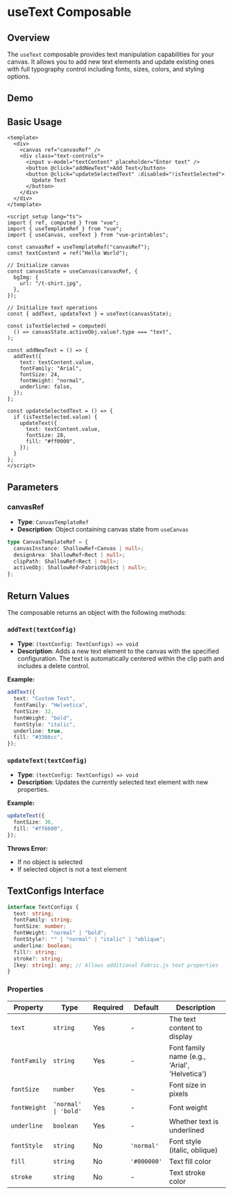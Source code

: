 # useText Composable

## Overview

The `useText` composable provides text manipulation capabilities for your canvas. It allows you to add new text elements and update existing ones with full typography control including fonts, sizes, colors, and styling options.

## Demo

<script setup lang="ts">
import Text from "../code/Text.vue"
</script>

<Text />

## Basic Usage

```vue
<template>
  <div>
    <canvas ref="canvasRef" />
    <div class="text-controls">
      <input v-model="textContent" placeholder="Enter text" />
      <button @click="addNewText">Add Text</button>
      <button @click="updateSelectedText" :disabled="!isTextSelected">
        Update Text
      </button>
    </div>
  </div>
</template>

<script setup lang="ts">
import { ref, computed } from "vue";
import { useTemplateRef } from "vue";
import { useCanvas, useText } from "vue-printables";

const canvasRef = useTemplateRef("canvasRef");
const textContent = ref("Hello World");

// Initialize canvas
const canvasState = useCanvas(canvasRef, {
  bgImg: {
    url: "/t-shirt.jpg",
  },
});

// Initialize text operations
const { addText, updateText } = useText(canvasState);

const isTextSelected = computed(
  () => canvasState.activeObj.value?.type === "text",
);

const addNewText = () => {
  addText({
    text: textContent.value,
    fontFamily: "Arial",
    fontSize: 24,
    fontWeight: "normal",
    underline: false,
  });
};

const updateSelectedText = () => {
  if (isTextSelected.value) {
    updateText({
      text: textContent.value,
      fontSize: 28,
      fill: "#ff0000",
    });
  }
};
</script>
```

## Parameters

### canvasRef

- **Type**: `CanvasTemplateRef`
- **Description**: Object containing canvas state from `useCanvas`

```ts
type CanvasTemplateRef = {
  canvasInstance: ShallowRef<Canvas | null>;
  designArea: ShallowRef<Rect | null>;
  clipPath: ShallowRef<Rect | null>;
  activeObj: ShallowRef<FabricObject | null>;
};
```

## Return Values

The composable returns an object with the following methods:

### `addText(textConfig)`

- **Type**: `(textConfig: TextConfigs) => void`
- **Description**: Adds a new text element to the canvas with the specified configuration. The text is automatically centered within the clip path and includes a delete control.

**Example:**

```ts
addText({
  text: "Custom Text",
  fontFamily: "Helvetica",
  fontSize: 32,
  fontWeight: "bold",
  fontStyle: "italic",
  underline: true,
  fill: "#3366cc",
});
```

### `updateText(textConfig)`

- **Type**: `(textConfig: TextConfigs) => void`
- **Description**: Updates the currently selected text element with new properties.

**Example:**

```ts
updateText({
  fontSize: 36,
  fill: "#ff6600",
});
```

**Throws Error:**

- If no object is selected
- If selected object is not a text element

## TextConfigs Interface

```ts
interface TextConfigs {
  text: string;
  fontFamily: string;
  fontSize: number;
  fontWeight: "normal" | "bold";
  fontStyle?: "" | "normal" | "italic" | "oblique";
  underline: boolean;
  fill?: string;
  stroke?: string;
  [key: string]: any; // Allows additional Fabric.js text properties
}
```

### Properties

| Property     | Type                 | Required | Default     | Description                                   |
| ------------ | -------------------- | -------- | ----------- | --------------------------------------------- |
| `text`       | `string`             | Yes      | -           | The text content to display                   |
| `fontFamily` | `string`             | Yes      | -           | Font family name (e.g., 'Arial', 'Helvetica') |
| `fontSize`   | `number`             | Yes      | -           | Font size in pixels                           |
| `fontWeight` | `'normal' \| 'bold'` | Yes      | -           | Font weight                                   |
| `underline`  | `boolean`            | Yes      | -           | Whether text is underlined                    |
| `fontStyle`  | `string`             | No       | `'normal'`  | Font style (italic, oblique)                  |
| `fill`       | `string`             | No       | `'#000000'` | Text fill color                               |
| `stroke`     | `string`             | No       | -           | Text stroke color                             |

